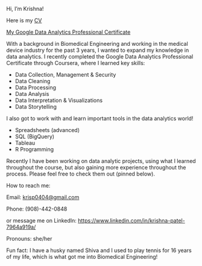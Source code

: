  Hi, I’m Krishna!

 Here is my [CV](Resume_KrishnaPatel_Final.pdf)

 [My Google Data Analytics Professional Certificate](https://coursera.org/share/52b26ca203c7fb1b73f22e0730ed1a2d)

 
 With a background in Biomedical Engineering and working in the medical device industry for the past 3 years, I wanted to expand my knowledge in data analytics.
 I recently completed the Google Data Analytics Professional Certificate through Coursera, where I learned key skills:
  
   - Data Collection, Management & Security
   - Data Cleaning
   - Data Processing
   - Data Analysis
   - Data Interpretation & Visualizations
   - Data Storytelling
 
  I also got to work with and learn important tools in the data analytics world!
   - Spreadsheets (advanced)
   - SQL (BigQuery)
   - Tableau
   - R Programming 
 
 Recently I have been working on data analytic projects, using what I learned throughout the course, but also gaining more experience throughout the process.
 Please feel free to check them out (pinned below).

How to reach me:
 
  Email: krisp0404@gmail.com
 
  Phone: (908)-442-0848
  
  or message me on LinkedIn: https://www.linkedin.com/in/krishna-patel-7964a919a/

Pronouns: she/her

Fun fact: I have a husky named Shiva and I used to play tennis for 16 years of my life, which is what got me into Biomedical Engineering!
